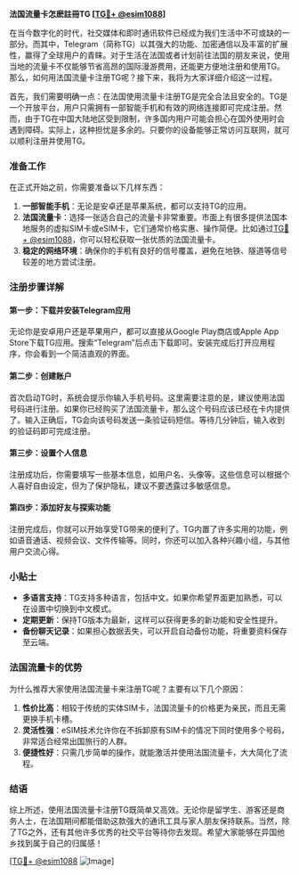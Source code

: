 **法国流量卡怎麽註冊TG [[TG💪+ @esim1088](https://t.me/s/esim1088)]**

在当今数字化的时代，社交媒体和即时通讯软件已经成为我们生活中不可或缺的一部分。而其中，Telegram（简称TG）以其强大的功能、加密通信以及丰富的扩展性，赢得了全球用户的青睐。对于生活在法国或者计划前往法国的朋友来说，使用当地的流量卡不仅能够节省高昂的国际漫游费用，还能更方便地注册和使用TG。那么，如何用法国流量卡注册TG呢？接下来，我将为大家详细介绍这一过程。

首先，我们需要明确一点：在法国使用流量卡注册TG是完全合法且安全的。TG是一个开放平台，用户只需拥有一部智能手机和有效的网络连接即可完成注册。然而，由于TG在中国大陆地区受到限制，许多国内用户可能会担心在国外使用时会遇到障碍。实际上，这种担忧是多余的。只要你的设备能够正常访问互联网，就可以顺利注册并使用TG。

### 准备工作

在正式开始之前，你需要准备以下几样东西：

1. **一部智能手机**：无论是安卓还是苹果系统，都可以支持TG的应用。
2. **法国流量卡**：选择一张适合自己的流量卡非常重要。市面上有很多提供法国本地服务的虚拟SIM卡或eSIM卡，它们通常价格实惠、操作简便。比如通过[TG💪+ @esim1088](https://t.me/s/esim1088)，你可以轻松获取一张优质的法国流量卡。
3. **稳定的网络环境**：确保你的手机有良好的信号覆盖，避免在地铁、隧道等信号较差的地方尝试注册。

### 注册步骤详解

#### 第一步：下载并安装Telegram应用
无论你是安卓用户还是苹果用户，都可以直接从Google Play商店或Apple App Store下载TG应用。搜索“Telegram”后点击下载即可。安装完成后打开应用程序，你会看到一个简洁直观的界面。

#### 第二步：创建账户
首次启动TG时，系统会提示你输入手机号码。这里需要注意的是，建议使用法国号码进行注册。如果你已经购买了法国流量卡，那么这个号码应该已经在卡内提供了。输入正确后，TG会向该号码发送一条验证码短信。等待几分钟后，输入收到的验证码即可完成注册。

#### 第三步：设置个人信息
注册成功后，你需要填写一些基本信息，如用户名、头像等。这些信息可以根据个人喜好自由设定，但为了保护隐私，建议不要透露过多敏感信息。

#### 第四步：添加好友与探索功能
注册完成后，你就可以开始享受TG带来的便利了。TG内置了许多实用的功能，例如语音通话、视频会议、文件传输等。同时，你还可以加入各种兴趣小组，与其他用户交流心得。

### 小贴士

- **多语言支持**：TG支持多种语言，包括中文。如果你希望界面更加熟悉，可以在设置中切换到中文模式。
- **定期更新**：保持TG版本为最新，这样可以获得更多的新功能和安全性提升。
- **备份聊天记录**：如果担心数据丢失，可以开启自动备份功能，将重要资料保存至云端。

### 法国流量卡的优势

为什么推荐大家使用法国流量卡来注册TG呢？主要有以下几个原因：

1. **性价比高**：相较于传统的实体SIM卡，法国流量卡的价格更为亲民，而且无需更换手机卡槽。
2. **灵活性强**：eSIM技术允许你在不拆卸原有SIM卡的情况下同时使用多个号码，非常适合经常出国旅行的人群。
3. **便捷性好**：只需几步简单的操作，就能激活并使用法国流量卡，大大简化了流程。

### 结语

综上所述，使用法国流量卡注册TG既简单又高效。无论你是留学生、游客还是商务人士，在法国期间都能借助这款强大的通讯工具与家人朋友保持联系。当然，除了TG之外，还有其他许多优秀的社交平台等待你去发现。希望大家能够在异国他乡找到属于自己的归属感！

[[TG💪+ @esim1088](https://t.me/s/esim1088) ![Image](https://i.postimg.cc/4NQfJmqS/Snipaste-2025-05-13-00-14-12.png)]